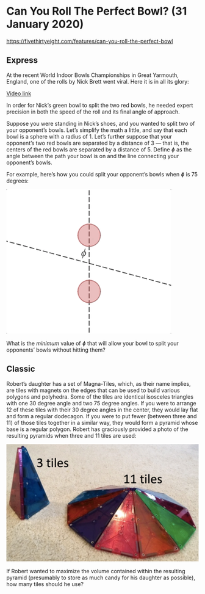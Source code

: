 # Can You Roll The Perfect Bowl? (31 January 2020)

https://fivethirtyeight.com/features/can-you-roll-the-perfect-bowl

## Express

At the recent World Indoor Bowls Championships in Great Yarmouth, England, one of the rolls by Nick Brett went viral.
Here it is in all its glory:

[Video link](https://twitter.com/SportsCenter/status/1220355057503363072)

In order for Nick’s green bowl to split the two red bowls, he needed expert precision in both the speed of the roll and its final angle of approach.

Suppose you were standing in Nick’s shoes, and you wanted to split two of your opponent’s bowls.
Let’s simplify the math a little, and say that each bowl is a sphere with a radius of 1.
Let’s further suppose that your opponent’s two red bowls are separated by a distance of 3 — that is, the centers of the red bowls are separated by a distance of 5.
Define *ɸ* as the angle between the path your bowl is on and the line connecting your opponent’s bowls.

For example, here’s how you could split your opponent’s bowls when *ɸ* is 75 degrees:

![bowls](https://github.com/kennethaw88/Riddler/blob/master/2020-01-31/bowls.gif)

What is the *minimum* value of *ɸ* that will allow your bowl to split your opponents’ bowls without hitting them?

## Classic

Robert’s daughter has a set of Magna-Tiles, which, as their name implies, are tiles with magnets on the edges that can be used to build various polygons and polyhedra.
Some of the tiles are identical isosceles triangles with one 30 degree angle and two 75 degree angles.
If you were to arrange 12 of these tiles with their 30 degree angles in the center, they would lay flat and form a regular dodecagon.
If you were to put fewer (between three and 11) of those tiles together in a similar way, they would form a pyramid whose base is a regular polygon.
Robert has graciously provided a photo of the resulting pyramids when three and 11 tiles are used:

![pyramids](https://github.com/kennethaw88/Riddler/blob/master/2020-01-31/pyramids.png)

If Robert wanted to maximize the volume contained within the resulting pyramid (presumably to store as much candy for his daughter as possible), how many tiles should he use?
